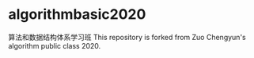 # algorithmbasic2020
算法和数据结构体系学习班
This repository is forked from Zuo Chengyun's algorithm public class 2020.
